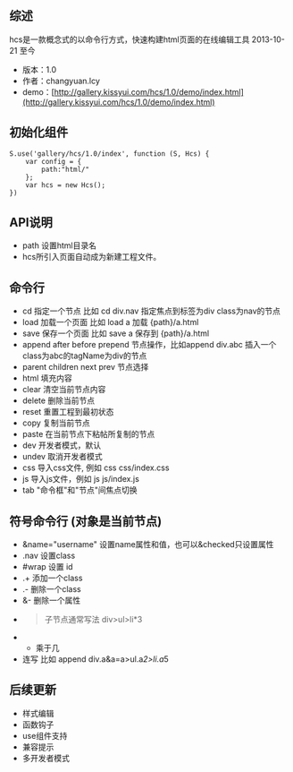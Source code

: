 ## 综述

hcs是一款概念式的以命令行方式，快速构建html页面的在线编辑工具 2013-10-21 至今

* 版本：1.0
* 作者：changyuan.lcy
* demo：[http://gallery.kissyui.com/hcs/1.0/demo/index.html](http://gallery.kissyui.com/hcs/1.0/demo/index.html)

## 初始化组件

    S.use('gallery/hcs/1.0/index', function (S, Hcs) {
    	var config = {
            path:"html/"
        };
        var hcs = new Hcs();
    })

## API说明
* path 设置html目录名
* hcs所引入页面自动成为新建工程文件。

## 命令行

* cd  指定一个节点  比如 cd div.nav 指定焦点到标签为div class为nav的节点
* load 加载一个页面 比如 load a 加载 {path}/a.html
* save 保存一个页面 比如 save a 保存到 {path}/a.html
* append after before prepend 节点操作，比如append div.abc 插入一个class为abc的tagName为div的节点
* parent children next prev 节点选择
* html 填充内容
* clear 清空当前节点内容
* delete 删除当前节点
* reset 重置工程到最初状态
* copy 复制当前节点
* paste 在当前节点下粘帖所复制的节点
* dev 开发者模式，默认
* undev 取消开发者模式
* css 导入css文件, 例如 css css/index.css
* js 导入js文件，例如 js  js/index.js
* tab "命令框"和"节点"间焦点切换


## 符号命令行 (对象是当前节点)

* &name="username" 设置name属性和值，也可以&checked只设置属性
* .nav  设置class
* #wrap   设置 id
* .+ 添加一个class
* .- 删除一个class
* &- 删除一个属性
* >  子节点通常写法 div>ul>li*3
* *  乘于几
* 连写 比如 append div.a&a=a>ul.a*2>li.a*5

## 后续更新

* 样式编辑
* 函数钩子
* use组件支持
* 兼容提示
* 多开发者模式